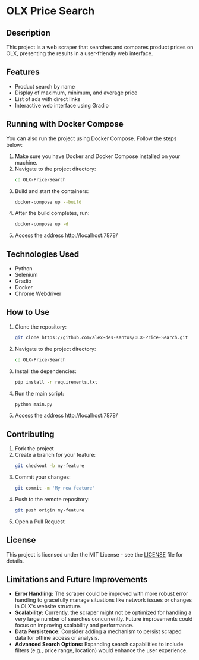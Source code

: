 # OLX Price Search

## Description
This project is a web scraper that searches and compares product prices on OLX, presenting the results in a user-friendly web interface.

## Features
- Product search by name
- Display of maximum, minimum, and average price
- List of ads with direct links
- Interactive web interface using Gradio

## Running with Docker Compose
You can also run the project using Docker Compose. Follow the steps below:

1. Make sure you have Docker and Docker Compose installed on your machine.
2. Navigate to the project directory:
    ```bash
    cd OLX-Price-Search
    ```
3. Build and start the containers:
    ```bash
    docker-compose up --build
    ```
4. After the build completes, run:
    ```bash
    docker-compose up -d
    ```
5. Access the address http://localhost:7878/

## Technologies Used
- Python
- Selenium
- Gradio
- Docker
- Chrome Webdriver

## How to Use
1. Clone the repository:
    ```bash
    git clone https://github.com/alex-des-santos/OLX-Price-Search.git
    ```
2. Navigate to the project directory:
    ```bash
    cd OLX-Price-Search
    ```
3. Install the dependencies:
    ```bash
    pip install -r requirements.txt
    ```
4. Run the main script:
    ```bash
    python main.py
    ```
5. Access the address http://localhost:7878/

## Contributing
1. Fork the project
2. Create a branch for your feature:
    ```bash
    git checkout -b my-feature
    ```
3. Commit your changes:
    ```bash
    git commit -m 'My new feature'
    ```
4. Push to the remote repository:
    ```bash
    git push origin my-feature
    ```
5. Open a Pull Request

## License
This project is licensed under the MIT License - see the [LICENSE](LICENSE) file for details.

## Limitations and Future Improvements
- **Error Handling:** The scraper could be improved with more robust error handling to gracefully manage situations like network issues or changes in OLX's website structure.
- **Scalability:** Currently, the scraper might not be optimized for handling a very large number of searches concurrently. Future improvements could focus on improving scalability and performance.
- **Data Persistence:** Consider adding a mechanism to persist scraped data for offline access or analysis.
- **Advanced Search Options:** Expanding search capabilities to include filters (e.g., price range, location) would enhance the user experience.
